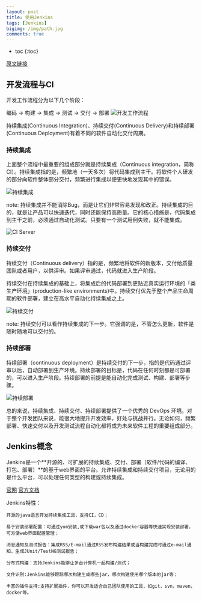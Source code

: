 ```yaml
---
layout: post
title: 使用Jenkins
tags: [Jenkins]
bigimg: /img/path.jpg
comments: true
---
```


* toc
{:toc}

[原文链接](https://blog.csdn.net/miss1181248983/article/details/82840006)

## 开发流程与CI
开发工作流程分为以下几个阶段：

编码 → 构建 → 集成 → 测试 → 交付 → 部署
![开发工作流程](https://img-blog.csdn.net/20180925151340942?watermark/2/text/aHR0cHM6Ly9ibG9nLmNzZG4ubmV0L21pc3MxMTgxMjQ4OTgz/font/5a6L5L2T/fontsize/400/fill/I0JBQkFCMA==/dissolve/70)

持续集成(Continuous Integration)、持续交付(Continuous Delivery)和持续部署(Continuous Deployment)有着不同的软件自动化交付周期。

### 持续集成

上面整个流程中最重要的组成部分就是持续集成（Continuous integration，简称CI）。持续集成指的是，频繁地（一天多次）将代码集成到主干。将软件个人研发的部分向软件整体部分交付，频繁进行集成以便更快地发现其中的错误。

![持续集成](https://img-blog.csdn.net/20180925151403503?watermark/2/text/aHR0cHM6Ly9ibG9nLmNzZG4ubmV0L21pc3MxMTgxMjQ4OTgz/font/5a6L5L2T/fontsize/400/fill/I0JBQkFCMA==/dissolve/70)

note: 持续集成并不能消除Bug，而是让它们非常容易发现和改正。持续集成的目的，就是让产品可以快速迭代，同时还能保持高质量。它的核心措施是，代码集成到主干之前，必须通过自动化测试。只要有一个测试用例失败，就不能集成。

![CI Server](http://s1.51cto.com/images/20171221/1513819848521564.png?x-oss-process=image/watermark,size_16,text_QDUxQ1RP5Y2a5a6i,color_FFFFFF,t_100,g_se,x_10,y_10,shadow_90,type_ZmFuZ3poZW5naGVpdGk=)

### 持续交付

持续交付（Continuous delivery）指的是，频繁地将软件的新版本，交付给质量团队或者用户，以供评审。如果评审通过，代码就进入生产阶段。

持续交付在持续集成的基础上，将集成后的代码部署到更贴近真实运行环境的「类生产环境」(production-like environments)中。持续交付优先于整个产品生命周期的软件部署，建立在高水平自动化持续集成之上。

![持续交付](https://img-blog.csdn.net/20180925151424171?watermark/2/text/aHR0cHM6Ly9ibG9nLmNzZG4ubmV0L21pc3MxMTgxMjQ4OTgz/font/5a6L5L2T/fontsize/400/fill/I0JBQkFCMA==/dissolve/70)

note: 持续交付可以看作持续集成的下一步。它强调的是，不管怎么更新，软件是随时随地可以交付的。

### 持续部署

持续部署（continuous deployment）是持续交付的下一步，指的是代码通过评审以后，自动部署到生产环境。持续部署的目标是，代码在任何时刻都是可部署的，可以进入生产阶段。持续部署的前提是能自动化完成测试、构建、部署等步骤。

![持续部署](https://img-blog.csdn.net/20180925151442901?watermark/2/text/aHR0cHM6Ly9ibG9nLmNzZG4ubmV0L21pc3MxMTgxMjQ4OTgz/font/5a6L5L2T/fontsize/400/fill/I0JBQkFCMA==/dissolve/70)

总的来说，持续集成、持续交付、持续部署提供了一个优秀的 DevOps 环境。对于整个开发团队来说，能很大地提升开发效率，好处与挑战并行。无论如何，频繁部署、快速交付以及开发测试流程自动化都将成为未来软件工程的重要组成部分。

## Jenkins概念

Jenkins是一个**开源的、可扩展的持续集成、交付、部署（软件/代码的编译、打包、部署）**的基于web界面的平台。允许持续集成和持续交付项目，无论用的是什么平台，可以处理任何类型的构建或持续集成。

[官网](https://jenkins.io/)
[官方文档](https://jenkins.io/doc/)

Jenkins特性：
```
开源的java语言开发持续集成工具，支持CI，CD；

易于安装部署配置：可通过yum安装,或下载war包以及通过docker容器等快速实现安装部署，可方便web界面配置管理；

消息通知及测试报告：集成RSS/E-mail通过RSS发布构建结果或当构建完成时通过e-mail通知，生成JUnit/TestNG测试报告；

分布式构建：支持Jenkins能够让多台计算机一起构建/测试；

文件识别:Jenkins能够跟踪哪次构建生成哪些jar，哪次构建使用哪个版本的jar等； 

丰富的插件支持:支持扩展插件，你可以开发适合自己团队使用的工具，如git，svn，maven，docker等。
```